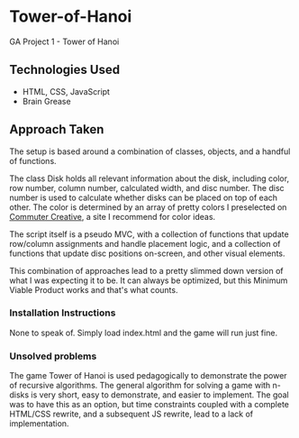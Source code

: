 # Tower-of-Hanoi

GA Project 1 - Tower of Hanoi

## Technologies Used

* HTML, CSS, JavaScript
* Brain Grease

## Approach Taken

The setup is based around a combination of classes, objects, and a handful of functions.

The class Disk holds all relevant information about the disk, including color, row number, column number, calculated width, and disc number. The disc number is used to calculate whether disks can be placed on top of each other. The color is determined by an array of pretty colors I preselected on [Commuter Creative](http://www.colors.commutercreative.com/grid/), a site I recommend for color ideas.

The script itself is a pseudo MVC, with a collection of functions that update row/column assignments and handle placement logic, and a collection of functions that update disc positions on-screen, and other visual elements.

This combination of approaches lead to a pretty slimmed down version of what I was expecting it to be. It can always be optimized, but this Minimum Viable Product works and that's what counts.

### Installation Instructions

None to speak of. Simply load index.html and the game will run just fine.

### Unsolved problems

The game Tower of Hanoi is used pedagogically to demonstrate the power of recursive algorithms. The general algorithm for solving a game with n-disks is very short, easy to demonstrate, and easier to implement. The goal was to have this as an option, but time constraints coupled with a complete HTML/CSS rewrite, and a subsequent JS rewrite, lead to a lack of implementation.
